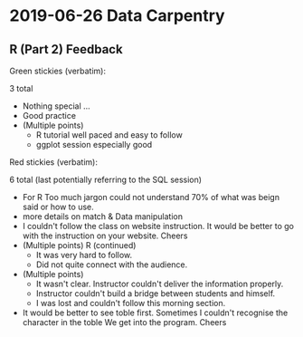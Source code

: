 
# 2019-06-26 Data Carpentry

## R (Part 2) Feedback

Green stickies (verbatim):

3 total

- Nothing special ...
- Good practice
- (Multiple points)
   - R tutorial well paced and easy to follow
   - ggplot session especially good
 
Red stickies (verbatim):

6 total (last potentially referring to the SQL session)

- For R 
  Too much jargon 
  could not understand 70% of what was beign said or how to use.
- more details on match & Data manipulation
- I couldn't follow the class on website instruction. It would be better to go
  with the instruction on your website. Cheers
- (Multiple points) R (continued)
   - It was very hard to follow.
   - Did not quite connect with the audience.
- (Multiple points)
   - It wasn't clear. Instructor couldn't deliver the information properly.
   - Instructor couldn't build a bridge between students and himself.
   - I was lost and couldn't follow this morning section.
- It would be better to see toble first. Sometimes I couldn't recognise the character in the toble We get into the program. Cheers
